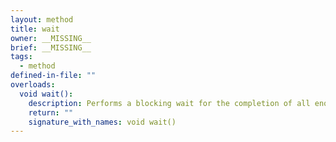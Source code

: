 ```yaml
---
layout: method
title: wait
owner: __MISSING__
brief: __MISSING__
tags:
  - method
defined-in-file: ""
overloads:
  void wait():
    description: Performs a blocking wait for the completion of all enqueued tasks in the queue. Synchronous errors are reported through C++ exceptions.
    return: ""
    signature_with_names: void wait()
---
```

